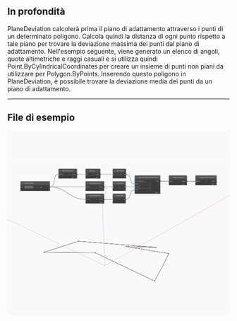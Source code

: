 ## In profondità
PlaneDeviation calcolerà prima il piano di adattamento attraverso i punti di un determinato poligono. Calcola quindi la distanza di ogni punto rispetto a tale piano per trovare la deviazione massima dei punti dal piano di adattamento. Nell'esempio seguente, viene generato un elenco di angoli, quote altimetriche e raggi casuali e si utilizza quindi Point.ByCylindricalCoordinates per creare un insieme di punti non piani da utilizzare per Polygon.ByPoints. Inserendo questo poligono in PlaneDeviation, è possibile trovare la deviazione media dei punti da un piano di adattamento.
___
## File di esempio

![PlaneDeviation](./Autodesk.DesignScript.Geometry.Polygon.PlaneDeviation_img.jpg)

